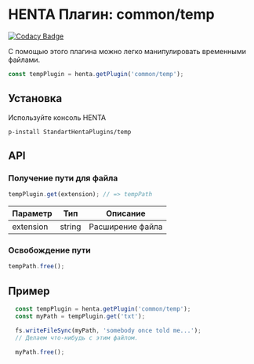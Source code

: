 # HENTA Плагин: common/temp
[![Codacy Badge](https://api.codacy.com/project/badge/Grade/683c16cdaa21483d9cd29f12f5e0ec55)](https://www.codacy.com/gh/StandartHentaPlugins/temp?utm_source=github.com&amp;utm_medium=referral&amp;utm_content=StandartHentaPlugins/temp&amp;utm_campaign=Badge_Grade)

С помощью этого плагина можно легко манипулировать временными файлами.

```js
const tempPlugin = henta.getPlugin('common/temp');
```

## Установка
Используйте консоль HENTA
```
p-install StandartHentaPlugins/temp
```

## API
### Получение пути для файла
```js
tempPlugin.get(extension); // => tempPath
```

| Параметр  | Тип    | Описание             |
|-----------|--------|----------------------|
| extension | string | Расширение файла     |

### Освобождение пути
```js
tempPath.free();
```

## Пример
```js
  const tempPlugin = henta.getPlugin('common/temp');
  const myPath = tempPlugin.get('txt');

  fs.writeFileSync(myPath, 'somebody once told me...');
  // Делаем что-нибудь с этим файлом.

  myPath.free();
```